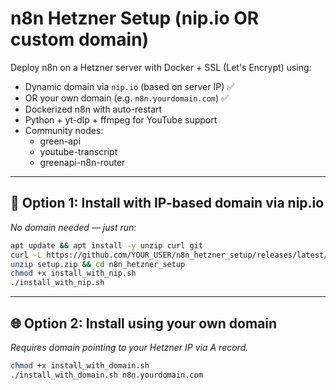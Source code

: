 # n8n Hetzner Setup (nip.io OR custom domain)

Deploy n8n on a Hetzner server with Docker + SSL (Let's Encrypt) using:

- Dynamic domain via `nip.io` (based on server IP) ✅
- OR your own domain (e.g. `n8n.yourdomain.com`) ✅
- Dockerized n8n with auto-restart
- Python + yt-dlp + ffmpeg for YouTube support
- Community nodes:
  - green-api
  - youtube-transcript
  - greenapi-n8n-router

---

## 🚀 Option 1: Install with IP-based domain via nip.io

_No domain needed — just run:_

```bash
apt update && apt install -y unzip curl git
curl -L https://github.com/YOUR_USER/n8n_hetzner_setup/releases/latest/download/n8n_hetzner_setup.zip -o setup.zip
unzip setup.zip && cd n8n_hetzner_setup
chmod +x install_with_nip.sh
./install_with_nip.sh
```

---

## 🌐 Option 2: Install using your own domain

_Requires domain pointing to your Hetzner IP via A record._

```bash
chmod +x install_with_domain.sh
./install_with_domain.sh n8n.yourdomain.com
```

